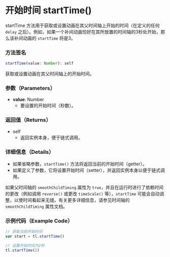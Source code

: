 # 开始时间 startTime()

startTime 方法用于获取或设置动画在其父时间轴上开始的时间（在定义的任何 `delay` 之后）。例如，如果一个补间动画恰好在其所放置的时间轴的3秒处开始，那么该补间动画的 `startTime` 将是3。

### 方法签名

```typescript
startTime(value: Number): self
```

获取或设置动画在其父时间轴上的开始时间。

### 参数（Parameters）

- **value**: Number
  - 要设置的开始时间（秒数）。

### 返回值（Returns）

- self
  - 返回实例本身，便于链式调用。

### 详细信息（Details）

- 如果省略参数，`startTime()` 方法将返回当前的开始时间（getter）。
- 如果定义了参数，它将设置开始时间（setter），并返回实例本身以便于链式调用。

如果父时间轴的 `smoothChildTiming` 属性为 `true`，并且在运行时进行了依赖时间的更改（例如调用 `reverse()` 或更改 `timeScale()` 等），`startTime` 可能会自动调整，以使时间看起来无缝。有关更多详细信息，请参见时间轴的 `smoothChildTiming` 属性文档。

### 示例代码（Example Code）

```javascript
// 获取当前开始时间
var start = tl.startTime()

// 设置开始时间为2秒
tl.startTime(2)
```

